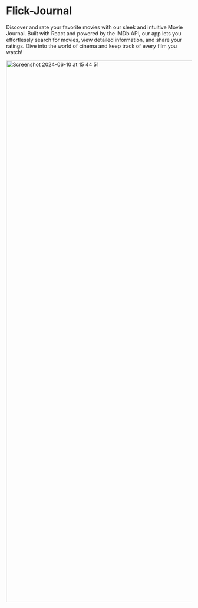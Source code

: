 # Flick-Journal
Discover and rate your favorite movies with our sleek and intuitive Movie Journal. Built with React and powered by the IMDb API, our app lets you effortlessly search for movies, view detailed information, and share your ratings. Dive into the world of cinema and keep track of every film you watch!

<img width="1469" alt="Screenshot 2024-06-10 at 15 44 51" src="https://github.com/tiffanyni/Flick-Journal/assets/167052032/8c4a1a5e-704e-4134-bbb6-9e7a0c110775">
